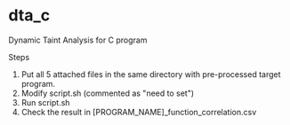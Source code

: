 # dta_c
Dynamic Taint Analysis for C program

Steps
1. Put all 5 attached files in the same directory with pre-processed target program. 
2. Modify script.sh (commented as "need to set")
3. Run script.sh
4. Check the result in [PROGRAM_NAME]_function_correlation.csv
